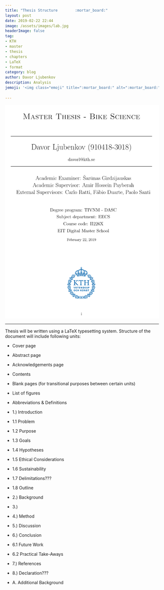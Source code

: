 ```yaml
---
title: "Thesis Structure        :mortar_board:"
layout: post
date: 2019-02-22 22:44
image: /assets/images/lab.jpg
headerImage: false
tag:
- KTH
- master
- thesis
- chapters
- LaTeX
- format
category: blog
author: Davor Ljubenkov
description: Analysis
jemoji: '<img class="emoji" title=":mortar_board:" alt=":mortar_board:" src="https://assets.github.com/images/icons/emoji/unicode/1f393.png" height="20" width="20" align="absmiddle">'

---
```


![Markdown Image][1]

---

Thesis will be written using a LaTeX typesetting system. 
Structure of the document will include following units:

* Cover page

* Abstract page

* Acknowledgements page

* Contents

* Blank pages (for transitional purposes between certain units)

* List of figures

* Abbreviations & Definitions

* 1.) Introduction

* 1.1 Problem

* 1.2 Purpose

* 1.3 Goals

* 1.4 Hypotheses

* 1.5 Ethical Considerations

* 1.6 Sustainability

* 1.7 Delimitations???

* 1.8 Outline

* 2.) Background

* 3.)

* 4.) Method

* 5.) Discussion

* 6.) Conclusion

* 6.1 Future Work

* 6.2 Practical Take-Aways

* 7.) References

* 8.) Declaration???

* A. Additional Background 












[1]: /assets/images/page1.png
